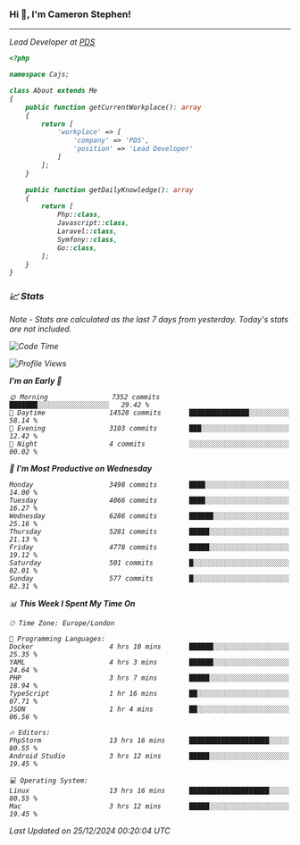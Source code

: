 ### Hi 👋, I'm Cameron Stephen!
<hr>
<p><em>Lead Developer at <a href="https://prindatasolutions.co.uk">PDS</a></p>


```php
<?php

namespace Cajs;

class About extends Me
{
    public function getCurrentWorkplace(): array
    {
        return [
            'workplace' => [
                'company' => 'PDS',
                'position' => 'Lead Developer'
            ]
        ];
    }

    public function getDailyKnowledge(): array
    {
        return [
            Php::class,
            Javascript::class,
            Laravel::class,
            Symfony::class,
            Go::class,
        ];
    }
}
```

### 📈 Stats
<p><em>Note - Stats are calculated as the last 7 days from yesterday. Today's stats are not included.</em></p>


<!--START_SECTION:waka-->
![Code Time](http://img.shields.io/badge/Code%20Time-4%2C151%20hrs%2040%20mins-blue)

![Profile Views](http://img.shields.io/badge/Profile%20Views-0-blue)

**I'm an Early 🐤** 

```text
🌞 Morning                7352 commits        ███████░░░░░░░░░░░░░░░░░░   29.42 % 
🌆 Daytime                14528 commits       ███████████████░░░░░░░░░░   58.14 % 
🌃 Evening                3103 commits        ███░░░░░░░░░░░░░░░░░░░░░░   12.42 % 
🌙 Night                  4 commits           ░░░░░░░░░░░░░░░░░░░░░░░░░   00.02 % 
```
📅 **I'm Most Productive on Wednesday** 

```text
Monday                   3498 commits        ████░░░░░░░░░░░░░░░░░░░░░   14.00 % 
Tuesday                  4066 commits        ████░░░░░░░░░░░░░░░░░░░░░   16.27 % 
Wednesday                6286 commits        ██████░░░░░░░░░░░░░░░░░░░   25.16 % 
Thursday                 5281 commits        █████░░░░░░░░░░░░░░░░░░░░   21.13 % 
Friday                   4778 commits        █████░░░░░░░░░░░░░░░░░░░░   19.12 % 
Saturday                 501 commits         █░░░░░░░░░░░░░░░░░░░░░░░░   02.01 % 
Sunday                   577 commits         █░░░░░░░░░░░░░░░░░░░░░░░░   02.31 % 
```


📊 **This Week I Spent My Time On** 

```text
🕑︎ Time Zone: Europe/London

💬 Programming Languages: 
Docker                   4 hrs 10 mins       ██████░░░░░░░░░░░░░░░░░░░   25.35 % 
YAML                     4 hrs 3 mins        ██████░░░░░░░░░░░░░░░░░░░   24.64 % 
PHP                      3 hrs 7 mins        █████░░░░░░░░░░░░░░░░░░░░   18.94 % 
TypeScript               1 hr 16 mins        ██░░░░░░░░░░░░░░░░░░░░░░░   07.71 % 
JSON                     1 hr 4 mins         ██░░░░░░░░░░░░░░░░░░░░░░░   06.56 % 

🔥 Editors: 
PhpStorm                 13 hrs 16 mins      ████████████████████░░░░░   80.55 % 
Android Studio           3 hrs 12 mins       █████░░░░░░░░░░░░░░░░░░░░   19.45 % 

💻 Operating System: 
Linux                    13 hrs 16 mins      ████████████████████░░░░░   80.55 % 
Mac                      3 hrs 12 mins       █████░░░░░░░░░░░░░░░░░░░░   19.45 % 
```


 Last Updated on 25/12/2024 00:20:04 UTC
<!--END_SECTION:waka-->
